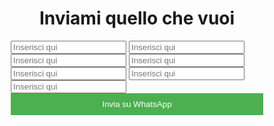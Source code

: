 
<html>
<head>
  <title>Pizzata giovedì</title>
  <meta name="viewport" content="width=device-width, initial-scale=1">
  <style>
    * {
      box-sizing: border-box;
    }

    body {
      font-family: Arial, sans-serif;
      margin: 0;
      padding: 20px;
    }

    h1 {
      text-align: center;
    }

    form {
      margin-bottom: 20px;
    }

    input[type="text"] {
      width: 100%;
      padding: 10px;
      margin-bottom: 10px;
    }

    button {
      width: 100%;
      padding: 10px;
      background-color: #4CAF50;
      color: #fff;
      border: none;
      cursor: pointer;
    }
  </style>
</head>
<body>
  <h1>Inviami quello che vuoi</h1>

  <form onsubmit="return false;">
    <input type="text" placeholder="Inserisci qui" id="input1" />
    <input type="text" placeholder="Inserisci qui" id="input2" />
    <input type="text" placeholder="Inserisci qui" id="input3" />
    <input type="text" placeholder="Inserisci qui" id="input4" />
    <input type="text" placeholder="Inserisci qui" id="input5" />
    <input type="text" placeholder="Inserisci qui" id="input6" />
    <input type="text" placeholder="Inserisci qui" id="input7" />
    <button onclick="confermaInvio()">Invia su WhatsApp</button>
  </form>

  <script>
    function inviaListaWhatsApp() {
      var valori = [];

      for (var i = 1; i <= 7; i++) {
        var inputId = "input" + i;
        var input = document.getElementById(inputId);
        valori.push(input.value);
      }

      var messaggio = "Per giovedì voglio:\n" + "-" valori.join("\n");
      var numeroTelefono = "3756046392";

      var url = "https://wa.me/" + numeroTelefono + "?text=" + encodeURIComponent(messaggio);
      window.open(url, "_blank");
    }

    function confermaInvio() {
      if (confirm("E se poi te ne penti, vuoi inviare?")) {
        inviaListaWhatsApp();
      }
    }
  </script>
</body>
</html>
